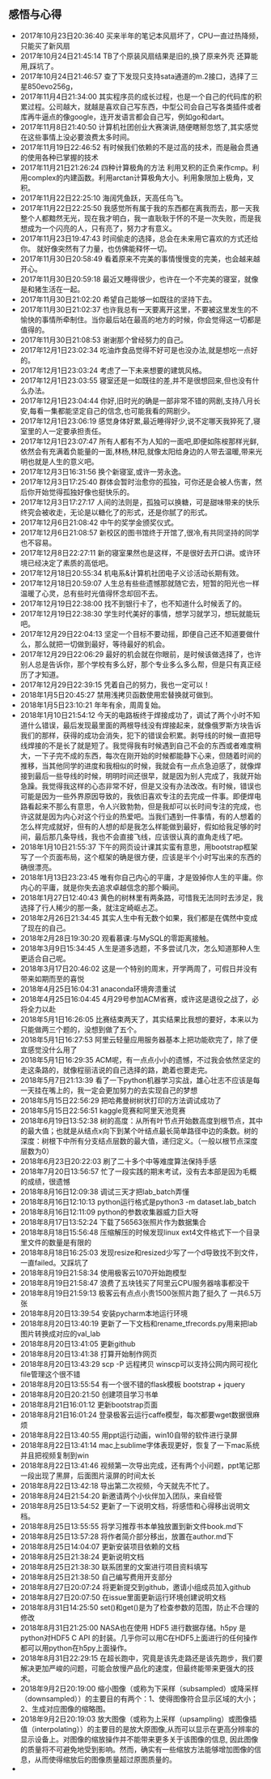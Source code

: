 ## 感悟与心得

* 2017年10月23日20:36:40 买来半年的笔记本风扇坏了，CPU一直过热降频，只能买了新风扇
* 2017年10月24日21:45:14 TB了个原装风扇结果是旧的,换了原来外壳 还算能用,踩坑了。
* 2017年10月24日21:46:57 查了下发现只支持sata通道的m.2接口，选择了三星850evo256g，
* 2017年11月4日21:34:00 其实程序员的成长过程，也是一个自己的代码库的积累过程。公司越大，就越是喜欢自己写东西，中型公司会自己写各类插件或者库再牛逼点的像google，连开发语言都会自己写，例如go和dart。
* 2017年11月8日21:40:50 计算机社团创业大赛演讲,随便瞎掰忽悠了,其实感觉在这些事情上没必要浪费太多时间。
* 2017年11月19日22:46:52 有时候我们依赖的不是过高的技术，而是融会贯通的使用各种已掌握的技术
* 2017年11月21日21:26:24 四种计算极角的方法 利用叉积的正负来作cmp。利用complex的内建函数。利用arctan计算极角大小。利用象限加上极角，叉积。
* 2017年11月22日22:25:10 海阔凭鱼跃，天高任鸟飞。
* 2017年11月22日22:25:50 我感觉所有属于我的东西都在离我而去，那一天我整个人都黯然无光，现在我才明白，我一直耿耿于怀的不是一次失败，而是我想成为一个闪亮的人，只有亮了，努力才有意义。
* 2017年11月23日19:47:43 时间偷走的选择，总会在未来用它喜欢的方式还给你。  就好像突然有了力量，也仿佛能释怀一切。
* 2017年11月30日20:58:49 看着原来不完美的事情慢慢变的完美，也会越来越开心。
* 2017年11月30日20:59:18 最近又睡得很少，也许在一个不完美的寝室，就像是和猪生活在一起。
* 2017年11月30日21:02:20 希望自己能够一如既往的坚持下去。
* 2017年11月30日21:02:37 也许我总有一天要离开这里，不要被这里发生的不愉快的事情所牵制住。当你最后站在最高的地方的时候，你会觉得这一切都是值得的。
* 2017年11月30日21:08:53 谢谢那个曾经努力的自己。
* 2017年12月1日23:02:34 吃油炸食品觉得不好可是也没办法,就是想吃一点好的。
* 2017年12月1日23:03:24 考虑了一下未来想要的建筑风格。
* 2017年12月1日23:03:55 寝室还是一如既往的差,并不是很想回来,但也没有什么办法。
* 2017年12月1日23:04:44 你好,旧时光的确是一部非常不错的网剧,支持八月长安,每看一集都能坚定自己的信念,也可能我看的网剧少。
* 2017年12月1日23:06:19 感觉身体好累,最近睡得好少,说不定哪天我猝死了,寝室里的人一定要承担责任。
* 2017年12月1日23:07:47 所有人都有不为人知的一面吧,即便如陈桉那样光鲜,依然会有充满着负能量的一面,林杨,林阳,就像太阳给身边的人带去温暖,带来光明也就是人生的意义吧。
* 2017年12月3日16:31:56 换个新寝室,或许一劳永逸。
* 2017年12月3日17:25:40 群体会暂时治愈你的孤独，可你还是会被人伤害，然后你开始觉得孤独好像也挺快乐的。
* 2017年12月3日17:27:17 人间的法则是，孤独可以换糖，可是甜味带来的快乐终究会被收走，无论是以糖化了的形式，还是你腻了的形式。
* 2017年12月6日21:08:42 中午的奖学金颁奖仪式。
* 2017年12月6日21:08:57 新校区的图书馆终于开馆了,很冷,有共同坚持的同学也不容易。
* 2017年12月8日22:27:11 新的寝室果然也是这样，不是很好去开口讲。或许环境已经决定了素质的高低吧。
* 2017年12月18日20:55:34 机电系&计算机社团电子义诊活动长期有效。
* 2017年12月18日20:59:07 人生总有些些遗憾那就随它去，短暂的阳光也一样温暖了心灵，总有些时光值得怀念却回不去。
* 2017年12月19日22:38:00 找不到银行卡了，也不知道什么时候丢了的。
* 2017年12月19日22:38:30 学生时代美好的事情，想学习就学习，想玩就能玩吧。
* 2017年12月29日22:04:13 坚定一个目标不要动摇，即便自己还不知道要做什么，那么就把一切做到最好，等待最好的机会。
* 2017年12月29日22:06:29 最好的机会就在你眼前，是时候该做选择了，也许别人总是告诉你，那个学校有多么好，那个专业多么多么帮，但是只有真正经历了才知道。
* 2017年12月29日22:39:15 凭着自己的努力，我也一定可以！
* 2018年1月5日20:45:27 禁用浅拷贝函数使用宏替换就可做到。
* 2018年1月5日23:10:21 年年有余，周周复始。
* 2018年1月10日21:54:12 今天的电路板终于焊接成功了，调试了两个小时不知道什么错误，最后发现最里面的两根导线没有焊接起来，就像俄罗斯方块告诉我们的那样，获得的成功会消失，犯下的错误会积累。剥导线的时候一直把导线焊接的不是长了就是短了。我觉得我有时候遇到自己不会的东西或者难度稍大，一下子完不成的东西，每次在刚开始的时候都能静下心来，但随着时间的推移，当其他同学的进度和我相似的时候，我就会有一点点急迫感了，就像焊接到最后一些导线的时候，明明时间还很早，就是因为别人完成了，我就开始急躁。我觉得我这样的心态非常不好，但是又没有办法改改。有时候，错误也可能是因为一些外界原因导致的，我依旧喜欢专注的去完成一件事。即便焊电路看起来不那么有意思，令人兴致勃勃，但是我却可以长时间专注的完成，也许这就是因为内心对这个行业的热爱吧。当我们遇到一件事情，有的人想着的怎么样完成就好，但有的人想的却是我怎么样能做到最好，假如给我足够的时间，最后那几条导线，我也不会直接飞线，应该很认真的直角走线了吧。
* 2018年1月10日21:55:37 下午的网页设计课其实蛮有意思，用bootstrap框架写了一个页面布局，这个框架的确是很方便，应该是半个小时写出来的东西的确很漂亮。
* 2018年1月13日23:23:45 唯有你自己内心的平庸，才是毁掉你人生的平庸。你内心的平庸，就是你失去追求卓越信念的那个瞬间。
* 2018年1月27日12:40:43 黄色的树林里有两条路，可惜我无法同时去涉足，我选择了行人稀少的那一条，就注定崎岖忐忑。
* 2018年2月26日21:34:45 其实人生中有无数个如果，我们都是在偶然中变成了现在的自己。
* 2018年2月28日19:30:20 观看慕课:与MySQL的零距离接触。
* 2018年3月9日15:34:45 人生是道多选题，不多尝试几次，怎么知道那种人生更适合自己呢。
* 2018年3月17日20:46:02 这是一个特别的周末，开学两周了，可假日并没有带来如期而至的喜悦
* 2018年4月25日16:04:31 anaconda环境奔溃重试
* 2018年4月25日16:04:45 4月29号参加ACM省赛，或许这是退役之战了，必将全力以赴
* 2018年5月1日16:26:05 比赛结束两天了，其实结果比我想的要好，本来以为只能做两三个题的，没想到做了五个。
* 2018年5月1日16:27:53 阿里云轻量应用服务器基本上把功能砍完了，除了便宜感觉没什么用了
* 2018年5月1日16:29:35 ACM呢，有一点点小小的遗憾，不过我会依然坚定的走这条路的，就像程丽洁说的自己选择的路，跪着也要走完。
* 2018年5月7日21:13:39 看了一下python机器学习实战，雄心壮志不应该是每一天挂在嘴上的，我一定会更加努力的去实现自己的梦想
* 2018年5月15日22:56:29 把哈弗曼树树状打印的方法调试成功了
* 2018年5月15日22:56:51 kaggle竞赛和阿里天池竞赛
* 2018年6月19日13:52:38 树的高度：从所有叶节点开始数高度到根节点，其中的最大值；也就是从结点x向下到某个叶结点最长简单路径中边的条数。树的深度：树根下中所有分支结点层数的最大值，递归定义。（一般以根节点深度层数为0）
* 2018年6月23日20:22:03 刷了二十多个中等难度算法保持手感
* 2018年7月20日13:56:57 忙了一段实践的期末考试，没有去本部是因为毛概的成绩，很遗憾
* 2018年8月16日12:09:38 调试三天才把lab_batch弄懂
* 2018年8月16日12:10:13 python运行格式是python3 -m dataset.lab_batch <args>
* 2018年8月16日12:11:09 python的参数收集器威力巨大呀
* 2018年8月17日13:52:24 下载了56563张照片作为数据集合
* 2018年8月18日15:56:48 压缩解压的时候发现linux ext4文件格式下一个目录里文件的数量是有限的
* 2018年8月18日16:25:03 发现resize和resized少写了一个d导致找不到文件，一直failed。又踩坑了
* 2018年8月19日21:58:34 使用极客云1070开始跑模型
* 2018年8月19日21:58:47 浪费了五块钱买了阿里云CPU服务器啥事都没干
* 2018年8月19日21:59:13 极客云有点点小贵1500张照片跑了挺久了 一共6.5万张
* 2018年8月20日13:39:54 安装pycharm本地运行环境
* 2018年8月20日13:40:19 更新了一下文档和rename_tfrecords.py用来把lab图片转换成对应的val_lab
* 2018年8月20日13:41:05 更新github
* 2018年8月20日13:41:38 打算开始制作网页
* 2018年8月20日13:43:29 scp -P 远程拷贝 winscp可以支持公网内网可视化file管理这个很不错
* 2018年8月20日13:55:54 有一个很不错的flask模板 bootstrap + jquery
* 2018年8月20日20:21:50 创建项目学习书单
* 2018年8月21日16:01:12 更新bootstrap页面
* 2018年8月21日16:01:24 登录极客云运行caffe模型，每次都要wget数据很麻烦
* 2018年8月22日13:40:55 用ppt运行动画，win10自带的软件进行录屏
* 2018年8月22日13:41:14 mac上sublime字体表现更好，恢复了一下mac系统并且把视频复制到win
* 2018年8月22日13:41:46 视频第一次导出完成，还有两个小问题，ppt笔记那一段出现了黑屏，后面图片滚屏的时间太长
* 2018年8月22日13:42:18 导出第二次视频，今天就先不忙了。
* 2018年8月24日21:54:20 新邀请两个小伙伴加入团队，来自经管
* 2018年8月25日13:54:52 更新了一下说明文档，将感悟和心得移出说明文档。
* 2018年8月25日13:55:55 将学习推荐书本单独放置到新文件book.md下
* 2018年8月25日13:57:28 将作者简介部分移出，放置在author.md下
* 2018年8月25日14:04:07 更新安装项目依赖的文档
* 2018年8月25日21:38:24 更新说明文档
* 2018年8月25日21:38:30 联系团里的文案进行项目资料填写
* 2018年8月25日21:38:50 自己编写费用开支部分
* 2018年8月27日20:07:24 将更新提交到github，邀请小组成员加入github
* 2018年8月27日20:07:50 在issue里面更新运行环境创建说明文档
* 2018年8月31日14:25:50 set()和get()是为了检查参数的范围，防止不合理的修改
* 2018年8月31日21:25:00 NASA也在使用 HDF5 进行数据存储。h5py 是python对HDF5 C API 的封装。几乎你可以用C在HDF5上面进行的任何操作都可以用python在h5py上面操作。
* 2018年8月31日22:29:15 在超长跑中，究竟是该先走路还是该先跑步，我们要解决更加严峻的问题，可能会放慢产品化的速度，但最终能带来更强大的技术。
* 2018年9月2日20:19:00 缩小图像（或称为下采样（subsampled）或降采样（downsampled））的主要目的有两个：1、使得图像符合显示区域的大小；2、生成对应图像的缩略图。
* 2018年9月2日20:19:03 放大图像（或称为上采样（upsampling）或图像插值（interpolating））的主要目的是放大原图像,从而可以显示在更高分辨率的显示设备上。对图像的缩放操作并不能带来更多关于该图像的信息, 因此图像的质量将不可避免地受到影响。然而，确实有一些缩放方法能够增加图像的信息，从而使得缩放后的图像质量超过原图质量的。
*